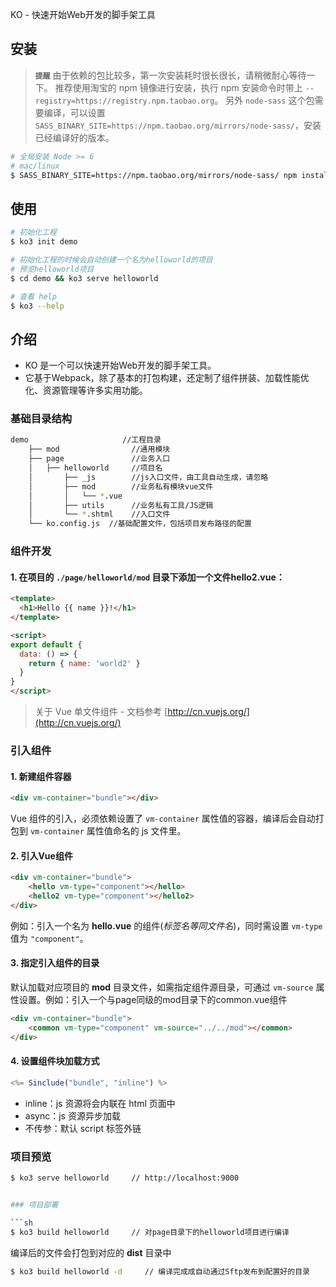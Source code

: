KO - 快速开始Web开发的脚手架工具

## 安装

> **`提醒`**
由于依赖的包比较多，第一次安装耗时很长很长，请稍微耐心等待一下。
推荐使用淘宝的 npm 镜像进行安装，执行 npm 安装命令时带上 `--registry=https://registry.npm.taobao.org`。
另外 `node-sass` 这个包需要编译，可以设置 `SASS_BINARY_SITE=https://npm.taobao.org/mirrors/node-sass/`，安装已经编译好的版本。

```sh
# 全局安装 Node >= 6
# mac/linux
$ SASS_BINARY_SITE=https://npm.taobao.org/mirrors/node-sass/ npm install -g ko3 --registry=https://registry.npm.taobao.org
```

## 使用

```sh
# 初始化工程
$ ko3 init demo

# 初始化工程的时候会自动创建一个名为helloworld的项目
# 预览helloworld项目
$ cd demo && ko3 serve helloworld

# 查看 help
$ ko3 --help
```

## 介绍

- KO 是一个可以快速开始Web开发的脚手架工具。
- 它基于Webpack，除了基本的打包构建，还定制了组件拼装、加载性能优化、资源管理等许多实用功能。


### 基础目录结构

```sh
demo                     //工程目录
	├── mod                //通用模块
	├── page               //业务入口
	│   ├── helloworld     //项目名
	│       ├── _js        //js入口文件，由工具自动生成，请忽略
	│       ├── mod        //业务私有模块vue文件
	│       │   └── *.vue 
	│       ├── utils      //业务私有工具/JS逻辑
	│       └── *.shtml    //入口文件
	└── ko.config.js  //基础配置文件，包括项目发布路径的配置
```

### 组件开发

#### 1. 在项目的 `./page/helloworld/mod` 目录下添加一个文件hello2.vue：
```html
<template>
  <h1>Hello {{ name }}!</h1>
</template>

<script>
export default {
  data: () => {
    return { name: 'world2' }
  }
}
</script>

```

> 关于 Vue 单文件组件 - 文档参考 [http://cn.vuejs.org/](http://cn.vuejs.org/)


### 引入组件

#### 1. 新建组件容器
```html
<div vm-container="bundle"></div>
```
Vue 组件的引入，必须依赖设置了 `vm-container` 属性值的容器，编译后会自动打包到 `vm-container` 属性值命名的 js 文件里。

#### 2. 引入Vue组件
```html
<div vm-container="bundle">  	
	<hello vm-type="component"></hello>
	<hello2 vm-type="component"></hello2>
</div>
```

例如：引入一个名为 **hello.vue** 的组件(*标签名等同文件名*)，同时需设置 `vm-type` 值为 `"component"`。

#### 3. 指定引入组件的目录

默认加载对应项目的 **mod** 目录文件，如需指定组件源目录，可通过 `vm-source` 属性设置。例如：引入一个与page同级的mod目录下的common.vue组件

```html
<div vm-container="bundle">  	
	<common vm-type="component" vm-source="../../mod"></common>
</div>
```

#### 4. 设置组件块加载方式

```js
<%= Sinclude("bundle", "inline") %>
```
- inline：js 资源将会内联在 html 页面中
- async：js 资源异步加载
- 不传参：默认 script 标签外链

### 项目预览

```sh
$ ko3 serve helloworld     // http://localhost:9000


### 项目部署

```sh
$ ko3 build helloworld     // 对page目录下的helloworld项目进行编译
```
编译后的文件会打包到对应的 **dist** 目录中

```sh
$ ko3 build helloworld -d     // 编译完成成自动通过Sftp发布到配置好的目录
```

